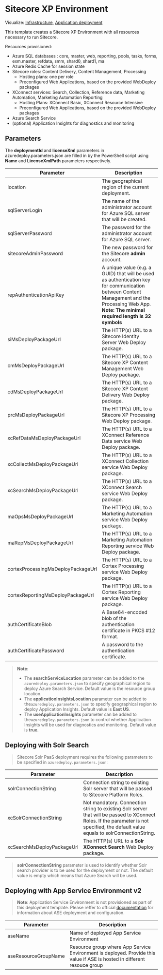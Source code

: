 # Sitecore XP Environment

Visualize:
[Infrastructure](http://armviz.io/#/?load=https%3A%2F%2Fraw.githubusercontent.com%2FSitecore%2Fsitecore-azure-quickstart-templates%2Fmaster%2FSitecore%209.0.0%2Fxp%2Fnested%2Finfrastructure.json),
[Application deployment](http://armviz.io/#/?load=https%3A%2F%2Fraw.githubusercontent.com%2FSitecore%2Fsitecore-azure-quickstart-templates%2Fmaster%2FSitecore%209.0.0%2Fxp%2Fnested%2Fapplication.json)

This template creates a Sitecore XP Environment with all resources necessary to run Sitecore.

Resources provisioned:

  * Azure SQL databases : core, master, web, reporting, pools, tasks, forms, exm.master, refdata, smm, shard0, shard1, ma
  * Azure Redis Cache for session state
  * Sitecore roles: Content Delivery, Content Management, Processing
	  * Hosting plans: one per role
	  * Preconfigured Web Applications, based on the provided WebDeploy packages
  * XConnect services: Search, Collection, Reference data, Marketing Automation, Marketing Automation Reporting
	  * Hosting Plans: XConnect Basic, XConnect Resource Intensive
	  * Preconfigured Web Applications, based on the provided WebDeploy packages
  * Azure Search Service
  * (optional) Application Insights for diagnostics and monitoring

## Parameters

The **deploymentId** and **licenseXml** parameters in azuredeploy.parameters.json are filled in by the PowerShell script using **Name** and **LicenseXmlPath** parameters respectively.

|Parameter                                  | Description
|-------------------------------------------|---------------------------------------------------------------------------------------------
| location                                  | The geographical region of the current deployment.
| sqlServerLogin                            | The name of the administrator account for Azure SQL server that will be created.
| sqlServerPassword                         | The password for the administrator account for Azure SQL server.
| sitecoreAdminPassword                     | The new password for the Sitecore **admin** account.
| repAuthenticationApiKey                   | A unique value (e.g. a GUID) that will be used as authentication key for communication between Content Management and the Processing Web App. **Note: The minimal required length is 32 symbols**
| siMsDeployPackageUrl                      | The HTTP(s) URL to a Sitecore Identity Server Web Deploy package.
| cmMsDeployPackageUrl                      | The HTTP(s) URL to a Sitecore XP Content Management Web Deploy package.
| cdMsDeployPackageUrl                      | The HTTP(s) URL to a Sitecore XP Content Delivery Web Deploy package.
| prcMsDeployPackageUrl                     | The HTTP(s) URL to a Sitecore XP Processing Web Deploy package.
| xcRefDataMsDeployPackageUrl               | The HTTP(s) URL to a XConnect Reference Data service Web Deploy package.
| xcCollectMsDeployPackageUrl               | The HTTP(s) URL to a XConnect Collection service Web Deploy package.
| xcSearchMsDeployPackageUrl                | The HTTP(s) URL to a XConnect Search service Web Deploy package.
| maOpsMsDeployPackageUrl                   | The HTTP(s) URL to a Marketing Automation service Web Deploy package.
| maRepMsDeployPackageUrl                   | The HTTP(s) URL to a Marketing Automation Reporting service Web Deploy package.
| cortexProcessingMsDeployPackageUrl        | The HTTP(s) URL to a Cortex Processing service Web Deploy package.
| cortexReportingMsDeployPackageUrl         | The HTTP(s) URL to a Cortex Reporting service Web Deploy package.
| authCertificateBlob                       | A Base64-encoded blob of the authentication certificate in PKCS #12 format.
| authCertificatePassword                   | A password to the authentication certificate.

> **Note:**
> * The **searchServiceLocation** parameter can be added to the `azuredeploy.parameters.json`
> to specify geographical region to deploy Azure Search Service. Default value is the resource
> group location.
> * The **applicationInsightsLocation** parameter can be added to the`azuredeploy.parameters.json`
> to specify geographical region to deploy Application Insights. Default value is **East US**.
> * The **useApplicationInsights** parameter can be added to the`azuredeploy.parameters.json`
> to control whether Application Insights will be used for diagnostics and monitoring. Default value is **true**.

## Deploying with Solr Search

> Sitecore Solr PaaS deployment requires the following parameters to be specified in `azuredeploy.parameters.json`:

| Parameter                                 | Description
--------------------------------------------|------------------------------------------------
| solrConnectionString                      | Connection string to existing Solr server that will be passed to Sitecore Platform Roles.
| xcSolrConnectionString                    | Not mandatory. Connection string to existing Solr server that will be passed to XConnect Roles. If the parameter is not specified, the default value equals to solrConnectionString.
| xcSearchMsDeployPackageUrl                | The HTTP(s) URL to a **Solr XConnect Search** Web Deploy package.

> **solrConnectionString** parameter is used to identify whether Solr search provider is to be used for the deployment or not.
> The default value is empty which means that Azure Search will be used.

## Deploying with App Service Environment v2
> **Note**: Application Service Environment is not provisioned as part of this deployment template. Please reffer to official [documentation](https://docs.microsoft.com/en-us/azure/app-service/environment/intro) for information about ASE deployment and configuration. 

| Parameter                                 | Description
--------------------------------------------|------------------------------------------------
| aseName                                   | Name of deployed App Service Environment
| aseResourceGroupName                      | Resource group where App Service Environment is deployed. Provide this value if ASE is hosted in different resouce group